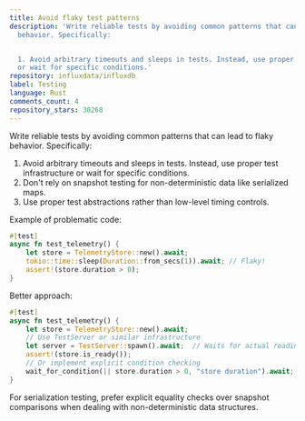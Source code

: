 ```yaml
---
title: Avoid flaky test patterns
description: 'Write reliable tests by avoiding common patterns that can lead to flaky
  behavior. Specifically:


  1. Avoid arbitrary timeouts and sleeps in tests. Instead, use proper test infrastructure
  or wait for specific conditions.'
repository: influxdata/influxdb
label: Testing
language: Rust
comments_count: 4
repository_stars: 30268
---
```


Write reliable tests by avoiding common patterns that can lead to flaky behavior. Specifically:

1. Avoid arbitrary timeouts and sleeps in tests. Instead, use proper test infrastructure or wait for specific conditions.
2. Don't rely on snapshot testing for non-deterministic data like serialized maps.
3. Use proper test abstractions rather than low-level timing controls.

Example of problematic code:
```rust
#[test]
async fn test_telemetry() {
    let store = TelemetryStore::new().await;
    tokio::time::sleep(Duration::from_secs(1)).await; // Flaky!
    assert!(store.duration > 0);
}
```

Better approach:
```rust
#[test]
async fn test_telemetry() {
    let store = TelemetryStore::new().await;
    // Use TestServer or similar infrastructure
    let server = TestServer::spawn().await;  // Waits for actual readiness
    assert!(store.is_ready());
    // Or implement explicit condition checking
    wait_for_condition(|| store.duration > 0, "store duration").await;
}
```

For serialization testing, prefer explicit equality checks over snapshot comparisons when dealing with non-deterministic data structures.